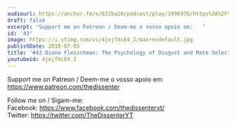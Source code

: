 ```yaml
---
audiourl: https://anchor.fm/s/822ba20/podcast/play/1996976/https%3A%2F%2Fd3ctxlq1ktw2nl.cloudfront.net%2Fproduction%2F2018-11-28%2F7647261-48000-2-23db508fc0df.mp3
draft: false
excerpt: 'Support me on Patreon / Deem-me o vosso apoio em:   '
id: '43'
image: https://i.ytimg.com/vi/4jejfXcE4_I/maxresdefault.jpg
publishDate: 2018-07-05
title: '#43 Diana Fleischman: The Psychology of Disgust and Mate Selection'
youtubeid: 4jejfXcE4_I
---
```

<div class="timelinks">

Support me on Patreon / Deem-me o vosso apoio em:   
https://www.patreon.com/thedissenter

Follow me on / Sigam-me:  
Facebook: https://www.facebook.com/thedissenteryt/  
Twitter: https://twitter.com/TheDissenterYT
</div>

